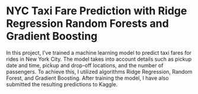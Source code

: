 # NYC Taxi Fare Prediction with Ridge Regression Random Forests and Gradient Boosting
In this project, I've trained a machine learning model to predict taxi fares for rides in New York City. The model takes into account details such as pickup date and time, pickup and drop-off locations, and the number of passengers. To achieve this, I utilized algorithms Ridge Regression, Random Forest, and Gradient Boosting. After training the model, I have also submitted the resulting predictions to Kaggle.
